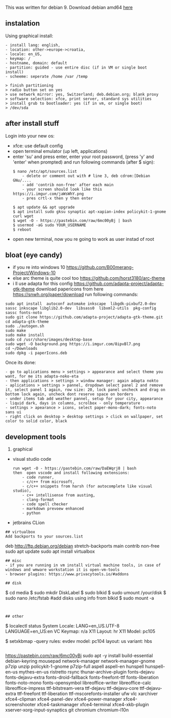This was written for debian 9.
Download debian amd64 [here](https://cdimage.debian.org/debian-cd/current/amd64/iso-cd/)

## instalation
Using graphical install: 
```
- install lang: english, 
- location: other->europe->croatia,
- locale: en_US,
- keymap: /
- hostname, domain: default
- partition: guided - use entire disc (if in VM or single boot install)
- scheeme: seperate /home /var /temp
    
> finish partitioning
> radio button set on yes
> use network mirror: yes, Switzerland; deb.debian.org; blank proxy
> software selection: xfce, print server, standard sys utilities
> install grub to bootloader: yes (if in vm, or single boot)
> /dev/sda
```

## after install stuff
Login into your new os:
- xfce: use default config
- open terminal emulator (up left, applications)
- enter 'su' and press enter, enter your root password, (press 'y' and 'enter' when prompted)
    and run following commands (after $ sign):
    ```
    $ nano /etc/apt/sources.list    
        - delete or comment out with # line 3, deb cdrom:[Debian GNu/....
        - add 'contrib non-free' after each main
        - your screen should look like this https://i.imgur.com/jaWsWhY.png
        - pres crtl-x then y then enter
        
    $ apt update && apt upgrade
    $ apt install sudo gksu synaptic apt-xapian-index policykit-1-gnome curl wget
    $ wget -O - https://pastebin.com/raw/6mc00yBj | bash
    $ usermod -aG sudo YOUR_USERNAME
    $ reboot
    ```
- open new terminal, now you re going to work as user instad of root

## bloat (eye candy)
- if you re into windows 10 https://github.com/B00merang-Project/Windows-10
- else arc theme is quite cool too https://github.com/horst3180/arc-theme
- i ll use adapta for this config https://github.com/adapta-project/adapta-gtk-theme
download papericons from here https://snwh.org/paper/download
run following commands:
```
sudo apt install  autoconf automake inkscape  libgdk-pixbuf2.0-dev sassc inkscape libglib2.0-dev  libsass0  libxml2-utils  pkg-config  sassc fonts-noto
sudo git clone https://github.com/adapta-project/adapta-gtk-theme.git
cd adapta-gtk-theme
sudo ./autogen.sh
sudo make
sudo make install
sudo cd /usr/share/images/desktop-base
sudo wget -O background.png https://i.imgur.com/8ipvBl7.png
cd ~/Downloads
sudo dpkg -i paperIcons.deb
```

Once its done:
```
- go to aplications menu > settings > appearance and select theme you want, for me its adapta-noko-eta
- then applications > settings > window manager: again adapta nokto
- aplications > settings > pannel, dropdown select panel 2 and remove it, select panel 1 again, row size: 20, lock panel uncheck and drag on bottom lock again, uncheck dont reserve space on borders
- under items tab add weather pannel, setup for your city, appearance - liquid dark, days in columns, scrolbox - only temperature
- settings > apearance > icons, select paper-mono-dark; fonts-noto sans ui
- right click on desktop > desktop settings > click on wallpaper, set color to solid color, black
```

## development tools
1. graphical
 - visual studio code
    ```
    run wget -O - https://pastebin.com/raw/DaEWqrj8 | bash
    then  open vscode and install following extensions: 
        - code runner, 
        - c/c++ from microsoft, 
        - c/c++ snippets from harsh (for autocomplete like visual studio), 
        - c++ intellisense from austing, 
        - clang-format
        - code spell checker
        - markdown prevoew enhanced
        - python
 - jetbrains CLion
```
## virtualbox
Add backports to your sources.list
```
deb http://ftp.debian.org/debian stretch-backports main contrib non-free
sudo apt update
sudo apt install virtualbox
```
## misc
- if you are running in vm install virtual machine tools, in case of windows and wmware workstation it is open-vm-tools
- browser plugins: https://www.privacytools.io/#addons

## disk
```
$ cd media
$ sudo mkdir DiskLabel
$ sudo blkid
$ sudo umount /your/disk
$ sudo nano /etc/fstab #add disks using info from blkid
$ sudo mount -a
```


## other
```
$ localectl status
System Locale: LANG=en_US.UTF-8
               LANGUAGE=en_US:en
    VC Keymap: n/a
   X11 Layout: hr
    X11 Model: pc105

$ setxkbmap -query
rules:      evdev
model:      pc104
layout:     us
variant:    hbs
```
```
https://pastebin.com/raw/6mc00yBj
sudo apt -y install build-essential debian-keyring mousepad network-manager network-manager-gnome p7zip unzip policykit-1-gnome p7zip-full aspell aspell-en hunspell hunspell-en-us mythes-en-us ristretto rsync thunar-archive-plugin fonts-dejavu fonts-dejavu-extra fonts-droid-fallback fonts-freefont-ttf fonts-liberation fonts-noto-mono fonts-opensymbol libreoffice-writer libreoffice-calc libreoffice-impress ttf-bitstream-vera ttf-dejavu ttf-dejavu-core ttf-dejavu-extra ttf-freefont ttf-liberation ttf-mscorefonts-installer ufw vlc xarchiver xfce4-clipman xfce4-panel-dev xfce4-power-manager xfce4-screenshooter xfce4-taskmanager xfce4-terminal xfce4-xkb-plugin xserver-xorg-input-synaptics git chromium chromium-l10n
```
